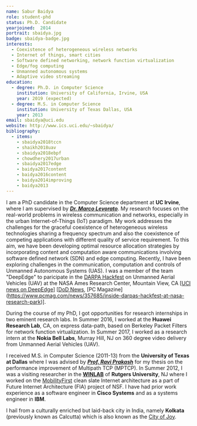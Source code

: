 ```yaml
---
name: Sabur Baidya
role: student-phd
status: Ph.D. Candidate 
yearjoined:  2014
portrait: sbaidya.jpg
badge: sbaidya-badge.jpg
interests:
  - Coexistence of heterogeneous wireless networks
  - Internet of things, smart cities
  - Software defined networking, network function virtualization
  - Edge/fog computing
  - Unmanned autonomous systems
  - Adaptive video streaming
education:
  - degree: Ph.D. in Computer Science
    institution: University of California, Irvine, USA
    year: 2019 (expected)
  - degree: M.S. in Computer Science
    institution: University of Texas Dallas, USA
    year: 2013
email: sbaidya@uci.edu
website: http://www.ics.uci.edu/~sbaidya/
bibliography:
  - items:
    - sbaidya2018tccn
    - shaikh2018uav
    - sbaidya2018ebpf
    - chowdhery2017urban
    - sbaidya2017edge
    - baidya2017content
    - baidya2016content
    - baidya2014improving
    - baidya2013
---
```


I am a PhD candidate in the Computer Science department at **UC Irvine**, where I am supervised 
by [__*Dr. Marco Levorato*__](https://www.ics.uci.edu/~mlevorat/). My research focuses on the real-world problems in wireless communication and networks, especially in the urban Internet-of-Things (IoT) paradigm. My work addresses the challenges for the graceful coexistence of heterogeneous wireless technologies sharing a frequency spectrum and also the coexistence of competing applications with different quality of service requirement. To this aim, we have been developing optimal resource allocation strategies by incorporating content and computation aware communications involving software defined network (SDN) and edge computing. Recently, I have been exploring challenges in the communication, computation and controls of Unmanned Autonomous Systems (UAS). I was a member of the team "DeepEdge" to paricipate in the [DARPA Hackfest](https://darpahackfest.com/) on Unmanned Aerial Vehicles (UAV) at the NASA Ames Research Center, Mountain View, CA [[UCI news on DeepEdge](https://www.ics.uci.edu/community/news/view_news?id=1263)] [[DoD News](http://science.dodlive.mil/2017/11/22/darpa-puts-techies-to-the-test-at-bay-area-hackfest/), [PC Magazine] (https://www.pcmag.com/news/357685/inside-darpas-hackfest-at-nasa-research-park)]. 

During the course of my PhD, I got opportunities for research internships in two eminent research labs. In Summer 2016, I worked at the **Huawei Research Lab**, CA, on express data-path, based on Berkeley Packet Filters for network function virtualization. In Summer 2017, I worked as a research intern at the **Nokia Bell Labs**, Murray Hill, NJ on 360 degree video delivery from Unmanned Aerial Vehicles (UAV).

I received M.S. in Computer Science (2011-13) from the **University of Texas at Dallas** where I was advised by 
[__*Prof. Ravi Prakash*__](https://www.utdallas.edu/~ravip/) for my thesis on the performance improvement of Multipath TCP (MPTCP). In Summer 2012, I was a visiting researcher in the [__WINLAB__](http://winlab.rutgers.edu/) of **Rutgers University**, NJ where I worked on the [MobilityFirst](http://mobilityfirst.winlab.rutgers.edu/) clean slate Internet architecture as a part of Future Internet Architecture (FIA) project of NSF. I have had prior work experience as a software engineer in **Cisco Systems** and as a systems engineer in **IBM**.

I hail from a culturally enriched but laid-back city in India, namely **Kolkata** (previously known as Calcutta) which is also known as the [City of Joy](https://en.wikipedia.org/wiki/City_of_Joy).



